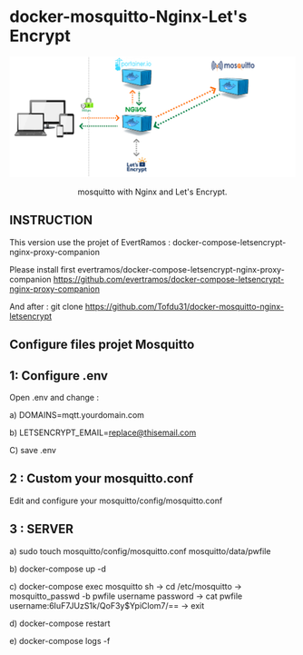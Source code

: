 docker-mosquitto-Nginx-Let's Encrypt
=============


<p align="center">
    <img src="Mosquitto_Nginx_Letsencrypt.png" alt="mosquitto with Nginx and Let's Encrypt" >

<p align="center">
  mosquitto with Nginx and Let's Encrypt.
</p>

INSTRUCTION
---------------------

This version use the projet of EvertRamos : docker-compose-letsencrypt-nginx-proxy-companion

Please install first evertramos/docker-compose-letsencrypt-nginx-proxy-companion
https://github.com/evertramos/docker-compose-letsencrypt-nginx-proxy-companion

And after :
    git clone https://github.com/Tofdu31/docker-mosquitto-nginx-letsencrypt
    
Configure files projet Mosquitto
---------------------

1: Configure .env
---------------------
Open .env and change :

a) DOMAINS=mqtt.yourdomain.com

b) LETSENCRYPT_EMAIL=replace@thisemail.com

C) save .env

2 : Custom your mosquitto.conf
---------------------
Edit and configure your mosquitto/config/mosquitto.conf

3 : SERVER
---------------------
a) sudo touch mosquitto/config/mosquitto.conf mosquitto/data/pwfile

b) docker-compose up -d

c) docker-compose exec mosquitto sh
-> cd /etc/mosquitto
-> mosquitto_passwd -b pwfile username password
-> cat pwfile
username:$6$IuF7JUzS1k/QoF3y$YpiClom7/==
-> exit

d) docker-compose restart

e) docker-compose logs -f


